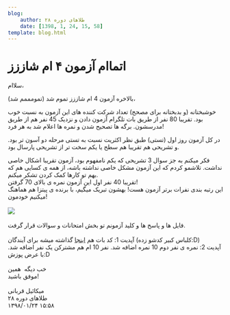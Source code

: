 ```yaml
---
blog:
    author: طلاهای دوره ۲۸
    date: [1398, 1, 24, 15, 58]
template: blog.html
---
```

# اتماام آزمون ۴ ام شاززز

<div class="cnt">
<p>سلاام،</p>
<p>بالاخره آزمون 4 ام شاززز تموم شد (تمومممم شد)،</p>
<p>خوشبختانه (و بدبختانه برای مصحح) تعداد شرکت کننده های این آزمون به نسبت خوب بود. تقریبا 80 نفر از طریق بات تلگرام آزمون دادن و نزدیک 45 نفر هم از طریق مدرسشون. برگه ها تصحیح شدن و نمره ها اعلام شد به هر فرد!</p>
<p>در کل آزمون روز اول (تستی) طبق نظر اکثریت نسبت به تستی مرحله دو آسون تر بود. و تشریحی هم تقریبا هم سطح یا یکم سخت تر از تشریحی پارسال بود.</p>
<div>فکر میکنم به جز سوال 3 تشریحی که یکم نامفهوم بود، آزمون تقریبا اشکال خاصی نداشت. تلاشمو کردم که این آزمون مشکل خاصی نداشته باشه، از همه ی کسایی هم که بهم تو کارها کمک کردن تشکر میکنم.</div>
<div>تقریبا 40 نفر اول این آزمون نمره ی بالای 70 گرفتن!</div>
<div>این رتبه بندی نفرات برتر آزمون هست! بهشون تبریک میگیم، با برنده ی پیتزا هم هماهنگ میکنیم خودمون!</div>
<div> </div>
<div><img src="https://i.ibb.co/9rjV0w7/photo-2019-04-13-21-22-15.jpg"/></div>
<div> </div>
<div>فایل ها و پاسخ ها و کلید آزمونم تو بخش امتحانات و سوالات قرار گرفت.</div>
<div> </div>
<div>آپدیت 1: کد بات هم <a href="https://github.com/shaazzz/telegramQuizBot" target="_blank">اینجا</a> گذاشته میشه برای آیندگان (کلباس کبیر کدشو زده:D)</div>
<div>آپدیت 2: نمره ی نفر دوم 10 نمره اضافه شد. نفر 10 ام هم مشترکن یک نفر اضافه شد. با عرض پوزش:D</div>
<div> </div>
<div>خب دیگه  همین</div>
<div>موفق باشید!</div>
<div> </div>
<div>میکائیل قربانی</div>
</div>

<div class="blog-info">
    <div class="blog-author">طلاهای دوره ۲۸</div>
    <div class="blog-date">۱۳۹۸/۰۱/۲۴ ۱۵:۵۸</div>
</div>

